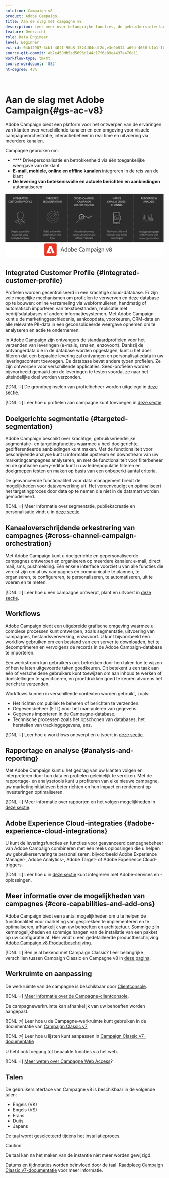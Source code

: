 ```yaml
---
solution: Campaign v8
product: Adobe Campaign
title: Aan de slag met campagne v8
description: Leer meer over belangrijke functies, de gebruikersinterface en algemene richtlijnen
feature: Overzicht
role: Data Engineer
level: Beginner
exl-id: 04b12907-3cb1-40f1-90b8-1524d84edf2d,e3e9b514-a69d-4650-b1b1-1b76b4f3d63f
source-git-commit: ab7e458db5ad5696d144c17f6e89e4437a476d11
workflow-type: tm+mt
source-wordcount: '882'
ht-degree: 43%

---
```


# Aan de slag met Adobe Campaign{#gs-ac-v8}

Adobe Campaign biedt een platform voor het ontwerpen van de ervaringen van klanten over verschillende kanalen en een omgeving voor visuele campagneorchestratie, interactiebeheer in real time en uitvoering via meerdere kanalen.

Campagne gebruiken om:

* **** Drivepersonalisatie en betrokkenheid via één toegankelijke weergave van de klant
* **E-mail, mobiele, online en offline kanalen** integreren in de reis van de klant
* **De levering van betekenisvolle en actuele berichten en aanbiedingen** automatiseren

![](assets/ac-capabilities.png)

## Integrated Customer Profile {#integrated-customer-profile}

Profielen worden gecentraliseerd in een krachtige cloud-database. Er zijn vele mogelijke mechanismen om profielen te verwerven en deze database op te bouwen: online verzameling via webformulieren, handmatig of automatisch importeren van tekstbestanden, replicatie met bedrijfsdatabases of andere informatiesystemen. Met Adobe Campaign kunt u de marketinggeschiedenis, aankoopdata, voorkeuren, CRM-data en alle relevante PII-data in een geconsolideerde weergave opnemen om te analyseren en actie te ondernemen.

In Adobe Campaign zijn ontvangers de standaardprofielen voor het verzenden van leveringen (e-mails, sms’en, enzovoort). Dankzij de ontvangerdata die in de database worden opgeslagen, kunt u het doel filteren dat een bepaalde levering zal ontvangen en personalisatiedata in uw leveringscontent toevoegen. De database bevat andere typen profielen. Ze zijn ontworpen voor verschillende applicaties. Seed-profielen worden bijvoorbeeld gemaakt om de leveringen te testen voordat ze naar het uiteindelijke doel worden verzonden.

[!DNL :bulb:] De grondbeginselen van profielbeheer worden uitgelegd in  [deze sectie](audiences.md).

[!DNL :bulb:] Leer hoe u profielen aan campagne kunt toevoegen in  [deze sectie](import.md).

## Doelgerichte segmentatie {#targeted-segmentation}

Adobe Campaign beschikt over krachtige, gebruiksvriendelijke segmentatie- en targetingfuncties waarmee u heel doelgerichte, gedifferentieerde aanbiedingen kunt maken. Met de functionaliteit voor beschrijvende analyse kunt u informatie upstream en downstream van uw marketingcampagnes analyseren, en met de functionaliteit voor filterbeheer en de grafische query-editor kunt u uw ledenpopulatie filteren en doelgroepen testen en maken op basis van een onbeperkt aantal criteria.

De geavanceerde functionaliteit voor data management breidt de mogelijkheden voor dataverwerking uit. Het vereenvoudigt en optimaliseert het targetingproces door data op te nemen die niet in de datamart worden gemodelleerd.

[!DNL :bulb:] Meer informatie over segmentatie, publiekscreatie en personalisatie vindt u in  [deze sectie](audiences.md).

## Kanaaloverschrijdende orkestrering van campagnes {#cross-channel-campaign-orchestration}

Met Adobe Campaign kunt u doelgerichte en gepersonaliseerde campagnes ontwerpen en organiseren op meerdere kanalen: e-mail, direct mail, sms, pushmelding. Eén enkele interface voorziet u van alle functies die vereist zijn om al uw campagnes en communicatie te plannen, te organiseren, te configureren, te personaliseren, te automatiseren, uit te voeren en te meten.

[!DNL :bulb:] Leer hoe u een campagne ontwerpt, plant en uitvoert in  [deze sectie](campaigns.md).

## Workflows

Adobe Campaign biedt een uitgebreide grafische omgeving waarmee u complexe processen kunt ontwerpen, zoals segmentatie, uitvoering van campagnes, bestandsverwerking, enzovoort. U kunt bijvoorbeeld een workflow gebruiken om een bestand van een server te downloaden, het te decomprimeren en vervolgens de records in de Adobe Campaign-database te importeren.

Een werkstroom kan gebruikers ook betrekken door hen taken toe te wijzen of hen te laten uitgevoerde taken goedkeuren. Dit betekent u een taak aan één of verscheidene gebruikers kunt toewijzen om aan inhoud te werken of doelstellingen te specificeren, en proefdrukken goed te keuren alvorens het bericht te verzenden.

Workflows kunnen in verschillende contexten worden gebruikt, zoals:

* Het richten om publiek te beheren of berichten te verzenden.
* Gegevensbeheer (ETL) voor het manipuleren van gegevens.
* Gegevens importeren in de Campagne-database.
* Technische processen zoals het opschonen van databases, het herstellen van trackinggegevens, enz.

[!DNL :bulb:] Leer hoe u workflows ontwerpt en uitvoert in  [deze sectie](../config/workflows.md).

## Rapportage en analyse {#analysis-and-reporting}

Met Adobe Campaign kunt u het gedrag van uw klanten volgen en interpreteren door hun data en profielen geleidelijk te verrijken. Met de rapportage- en analysetools kunt u profiteren van elke nieuwe campagne, uw marketinginitiatieven beter richten en hun impact en rendement op investeringen optimaliseren.

[!DNL :bulb:] Meer informatie over rapporten en het volgen mogelijkheden in  [deze sectie](reporting.md).

## Adobe Experience Cloud-integraties {#adobe-experience-cloud-integrations}

U kunt de leveringsfuncties en functies voor geavanceerd campagnebeheer van Adobe Campaign combineren met een reeks oplossingen die u helpen uw gebruikerservaring te personaliseren: bijvoorbeeld Adobe Experience Manager-, Adobe Analytics-, Adobe Target- of Adobe Experience Cloud-triggers.

[!DNL :bulb:] Leer hoe u in  [deze sectie](../connect/integration.md) kunt integreren met Adobe-services en -oplossingen.

## Meer informatie over de mogelijkheden van campagnes {#core-capabilities-and-add-ons}

Adobe Campaign biedt een aantal mogelijkheden om u te helpen de functionaliteit voor marketing van gesprekken te implementeren en te optimaliseren, afhankelijk van uw behoeften en architectuur. Sommige zijn kernmogelijkheden en sommige hangen van de installatie van een pakket op uw configuratie af. Hier vindt u een gedetailleerde productbeschrijving: [Adobe Campaign v8 Productbeschrijving](https://helpx.adobe.com/legal/product-descriptions/adobe-campaign-classic---product-description.html).

[!DNL :bulb:] Ben je al bekend met Campaign Classic? Leer belangrijke verschillen tussen Campaign Classic en Campagne v8 in [deze pagina](capability-matrix.md).

## Werkruimte en aanpassing

De werkruimte van de campagne is beschikbaar door [Clientconsole](../dev/general-architecture.md).

[!DNL :bulb:] [Meer informatie over de Campagne-clientconsole](../start/connect.md).

De campagnewerkruimte kan afhankelijk van uw behoeften worden aangepast.

[!DNL :arrow_upper_right:]  Leer hoe u de Campagne-werkruimte kunt gebruiken in de documentatie van  [Campaign Classic v7](https://experienceleague.adobe.com/docs/campaign-classic/using/getting-started/starting-with-adobe-campaign/campaign-workspace/adobe-campaign-workspace.html)

[!DNL :arrow_upper_right:]  Leer hoe u lijsten kunt aanpassen in  [Campaign Classic v7-documentatie](https://experienceleague.adobe.com/docs/campaign-classic/using/getting-started/starting-with-adobe-campaign/campaign-workspace/adobe-campaign-ui-lists.html)

U hebt ook toegang tot bepaalde functies via het web.

[!DNL :bulb:] [Meer weten over Campagne Web Access](../start/connect.md#web-access)?


## Talen

De gebruikersinterface van Campagne v8 is beschikbaar in de volgende talen:

* Engels (VK)
* Engels (VS)
* Frans
* Duits
* Japans

De taal wordt geselecteerd tijdens het installatieproces.

>[!CAUTION]
>
>De taal kan na het maken van de instantie niet meer worden gewijzigd.

Datums en tijdnotaties worden beïnvloed door de taal. Raadpleeg [Campaign Classic v7-documentatie](https://experienceleague.adobe.com/docs/campaign-classic/using/getting-started/starting-with-adobe-campaign/campaign-workspace/adobe-campaign-workspace.html?lang=en#date-and-time) voor meer informatie.

